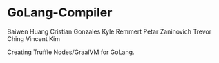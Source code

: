 # GoLang-Compiler
Baiwen Huang
Cristian Gonzales
Kyle Remmert 
Petar Zaninovich
Trevor Ching
Vincent Kim

Creating Truffle Nodes/GraalVM for GoLang.
